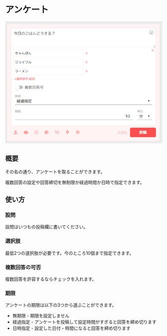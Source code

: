 # アンケート

![enquete](./enquete.png)

## 概要
その名の通り、アンケートを取ることができます。

複数回答の設定や回答締切を無制限か経過時間か日時で指定できます。

## 使い方
### 設問
設問はいつもの投稿欄に書いてください。

### 選択肢
最低2つの選択肢が必要です。今のところ10個まで指定できます。

### 複数回答の可否
複数回答を許容するならチェックを入れます。

### 期限
アンケートの期限は以下の3つから選ぶことができます。

* 無期限 - 期限を設定しません
* 経過指定 - アンケートを投稿して設定時間がすぎると回答を締め切ります
* 日時指定 - 設定した日付・時間になると回答を締め切ります

